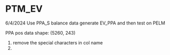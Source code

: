 # PTM_EV

6/4/2024 
Use PPA_S balance data generate EV_PPA and then test on PELM

PPA pos data shape: (5260, 243)
1.  remove the special characters in col name
2.  
